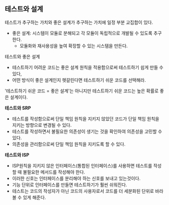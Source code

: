 ## 테스트와 설계
테스트가 추구하는 가치와 좋은 설계가 추구하는 가치에 일정 부분 교집합이 있다.
- 좋은 설계: 시스템이 모듈로 분해되고 각 모듈이 독립적으로 개발될 수 있도록 추구한다.
  - 모듈화와 재사용성을 높여 확장할 수 있는 시스템을 만든다.

테스트와 좋은 설계
- 테스트하기 어려운 코드는 좋은 설계 원칙을 적용함으로써 테스트하기 쉽게 만들 수 있다,
- 어떤 방식이 좋은 설계인지 헷갈린다면 테스트하기 쉬운 코드를 선택해라.

'테스트하기 쉬운 코드 = 좋은 설계'는 아니지만 테스트하기 쉬운 코드는 높은 확률로 좋은 설계이다.

**테스트와 SRP**
- 테스트를 작성함으로써 단일 책임 원칙을 지키지 않았던 코드가 단일 책임 원칙을 지키는 방향으로 변경될 수 있다.
- 테스트를 작성하면서 불필요한 의존성이 생기는 것을 확인하여 의존성을 고민할 수 있다. 
- 의존성을 관리함으로써 단일 책임 원칙을 지키도록 할 수 있다.

**테스트와 ISP**
- ISP원칙을 지키지 않은 인터페이스(통합된 인터페이스)를 사용하면 테스트를 작성할 때 불필요한 메서드를 작성해야 한다.
- 이러한 신호는 인터페이스를 분리해야 하는 신호를 보내고 있는것이다.
- 기능 단위로 인터페이스를 만들면 테스트하기가 훨씬 쉬워진다.
- 테스트는 코드의 작성자가 아닌 코드의 사용자로서 코드를 더 세분화된 단위로 바라볼 수 있게 해준다.
